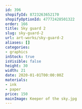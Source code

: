 ```yaml
---
id: 396
shopifyId: 8723263652170
shopifyOptionId: 47772428501322
order: 166
title: Sky guard 2
slug: sky-guard-2
url: art-works/sky-guard-2
aliases: []
categories:
- graphics
inStock: true
isVisible: false
height: 30
width: 21
date: 2020-01-01T00:00:00Z
materials:
- ink
- paper
price: 150
mainImage: Keeper of the sky.jpg
---
```

